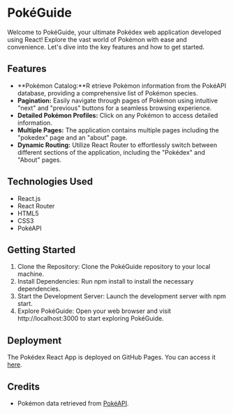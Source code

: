 # PokéGuide 

Welcome to PokéGuide, your ultimate Pokédex web application developed using React! Explore the vast world of Pokémon with ease and convenience. Let's dive into the key features and how to get started.

## Features

- **Pokémon Catalog:**R etrieve Pokémon information from the PokéAPI database, providing a comprehensive list of Pokémon species.
- **Pagination:** Easily navigate through pages of Pokémon using intuitive "next" and "previous" buttons for a seamless browsing experience.
- **Detailed Pokémon Profiles:** Click on any Pokémon to access detailed information.
- **Multiple Pages:** The application contains multiple pages including the "pokedex" page and an "about" page.
- **Dynamic Routing:** Utilize React Router to effortlessly switch between different sections of the application, including the "Pokédex" and "About" pages.

## Technologies Used

- React.js
- React Router
- HTML5
- CSS3
- PokéAPI

## Getting Started

1. Clone the Repository: Clone the PokéGuide repository to your local machine.
2. Install Dependencies: Run npm install to install the necessary dependencies.
3. Start the Development Server: Launch the development server with npm start.
4. Explore PokéGuide: Open your web browser and visit http://localhost:3000 to start exploring PokéGuide.

## Deployment

The Pokédex React App is deployed on GitHub Pages. You can access it [here](https://michalsliwase.github.io/Pokedex/).

## Credits

- Pokémon data retrieved from [PokéAPI](https://pokeapi.co/).
